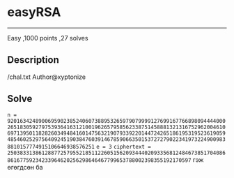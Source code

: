 # easyRSA
***
Easy 
,1000 points
,27 solves

## Description
/chal.txt
Author@xyptonize
## Solve
```n = 92016342489006959023852406073889532659790799991276991677668980944440002651830592797539364163121001962657958562338751458881321316752962004610697139501182826034948416014756321907933922014472426518619531952361905948546025297564092451903847603914678590663501537272790223419732249009838810157774915106646938576251```
```e = 3```
```ciphertext = 250383313861288772579552185112260515620934440209335681248467385170408686167759234233964620256298646467799653788002398355192170597```
гэж өгөгдсөн ба 
